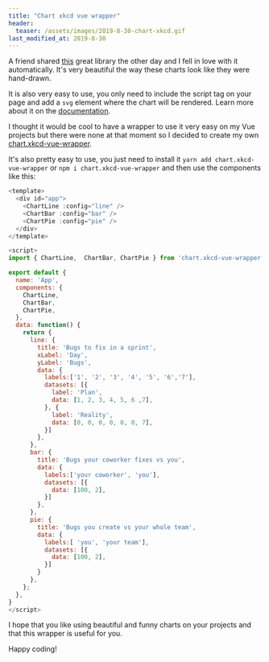 ```yaml
---
title: "Chart xkcd vue wrapper"
header:
  teaser: /assets/images/2019-8-30-chart-xkcd.gif
last_modified_at: 2019-8-30
---
```


A friend shared [this](https://github.com/timqian/chart.xkcd) great library the other day and I fell in love with it automatically. It's very beautiful the way these charts look like they were hand-drawn.

It is also very easy to use, you only need to include the script tag on your page and add a `svg` element where the chart will be rendered. Learn more about it on the [documentation](https://timqian.com/chart.xkcd/).

I thought it would be cool to have a wrapper to use it very easy on my Vue projects but there were none at that moment so I decided to create my own [chart.xkcd-vue-wrapper](https://github.com/wistcc/chart.xkcd-vue-wrapper).

It's also pretty easy to use, you just need to install it `yarn add chart.xkcd-vue-wrapper` or `npm i chart.xkcd-vue-wrapper` and then use the components like this:

```javascript
<template>
  <div id="app">
    <ChartLine :config="line" />
    <ChartBar :config="bar" />
    <ChartPie :config="pie" />
  </div>
</template>

<script>
import { ChartLine,  ChartBar, ChartPie } from 'chart.xkcd-vue-wrapper';

export default {
  name: 'App',
  components: {
    ChartLine,
    ChartBar,
    ChartPie,
  },
  data: function() {
    return {
      line: {
        title: 'Bugs to fix in a sprint',
        xLabel: 'Day',
        yLabel: 'Bugs',
        data: {
          labels:['1', '2', '3', '4', '5', '6','7'],
          datasets: [{
            label: 'Plan',
            data: [1, 2, 3, 4, 5, 6 ,7],
          }, {
            label: 'Reality',
            data: [0, 0, 0, 0, 0, 0, 7],
          }]
        },
      },
      bar: {
        title: 'Bugs your coworker fixes vs you',
        data: {
          labels:['your coworker', 'you'],
          datasets: [{
            data: [100, 2],
          }]
        },
      },
      pie: {
        title: 'Bugs you create vs your whole team',
        data: {
          labels:[ 'you', 'your team'],
          datasets: [{
            data: [100, 2],
          }]
        }
      }, 
    };
  },
}
</script>
```

I hope that you like using beautiful and funny charts on your projects and that this wrapper is useful for you.

Happy coding!